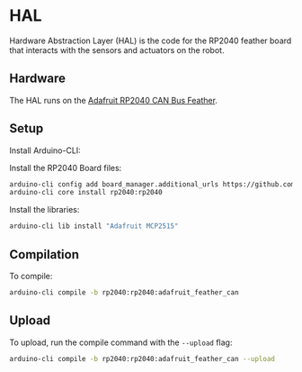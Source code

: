 # HAL
Hardware Abstraction Layer (HAL) is the code for the RP2040 feather board that interacts with the sensors and actuators on the robot. 

## Hardware
The HAL runs on the [Adafruit RP2040 CAN Bus Feather](https://www.adafruit.com/product/5724?gad_source=1&gclid=CjwKCAjw6JS3BhBAEiwAO9waF6-QUOsvE4WANgtbXqKQ9XEZZYqk7GmbhO3cfyLxJRCH3CGZkDhGFxoCfXMQAvD_BwE).

## Setup
Install Arduino-CLI: 

Install the RP2040 Board files: 
```bash
arduino-cli config add board_manager.additional_urls https://github.com/earlephilhower/arduino-pico/releases/download/global/package_rp2040_index.json
arduino-cli core install rp2040:rp2040
```

Install the libraries: 
```bash
arduino-cli lib install "Adafruit MCP2515"
```

## Compilation
To compile: 
```bash
arduino-cli compile -b rp2040:rp2040:adafruit_feather_can
```

## Upload
To upload, run the compile command with the `--upload` flag: 
```bash
arduino-cli compile -b rp2040:rp2040:adafruit_feather_can --upload
```

